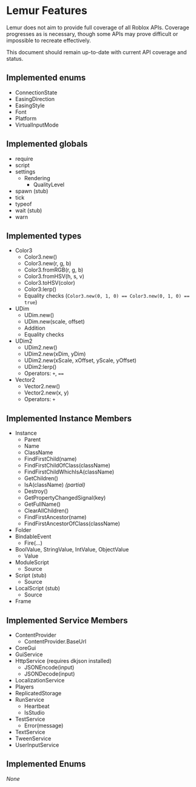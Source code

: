 # Lemur Features
Lemur does not aim to provide full coverage of all Roblox APIs. Coverage progresses as is necessary, though some APIs may prove difficult or impossible to recreate effectively.

This document should remain up-to-date with current API coverage and status.

## Implemented enums
* ConnectionState
* EasingDirection
* EasingStyle
* Font
* Platform
* VirtualInputMode

## Implemented globals
* require
* script
* settings
	* Rendering
		* QualityLevel
* spawn (stub)
* tick
* typeof
* wait (stub)
* warn

## Implemented types
* Color3
	* Color3.new()
	* Color3.new(r, g, b)
	* Color3.fromRGB(r, g, b)
	* Color3.fromHSV(h, s, v)
	* Color3.toHSV(color)
	* Color3:lerp()
	* Equality checks (`Color3.new(0, 1, 0) == Color3.new(0, 1, 0) == true`)
* UDim
	* UDim.new()
	* UDim.new(scale, offset)
	* Addition
	* Equality checks
* UDim2
	* UDim2.new()
	* UDim2.new(xDim, yDim)
	* UDim2.new(xScale, xOffset, yScale, yOffset)
	* UDim2:lerp()
	* Operators: `+`, `==`
* Vector2
	* Vector2.new()
	* Vector2.new(x, y)
	* Operators: `+`

## Implemented Instance Members
* Instance
	* Parent
	* Name
	* ClassName
	* FindFirstChild(name)
	* FindFirstChildOfClass(className)
	* FindFirstChildWhichIsA(className)
	* GetChildren()
	* IsA(className) *(partial)*
	* Destroy()
	* GetPropertyChangedSignal(key)
	* GetFullName()
	* ClearAllChildren()
	* FindFirstAncestor(name)
	* FindFirstAncestorOfClass(className)
* Folder
* BindableEvent
	* Fire(...)
* BoolValue, StringValue, IntValue, ObjectValue
	* Value
* ModuleScript
	* Source
* Script (stub)
	* Source
* LocalScript (stub)
	* Source
* Frame

## Implemented Service Members
* ContentProvider
	* ContentProvider.BaseUrl
* CoreGui
* GuiService
* HttpService (requires dkjson installed)
	* JSONEncode(input)
	* JSONDecode(input)
* LocalizationService
* Players
* ReplicatedStorage
* RunService
	* Heartbeat
	* IsStudio
* TestService
	* Error(message)
* TextService
* TweenService
* UserInputService

## Implemented Enums
*None*
